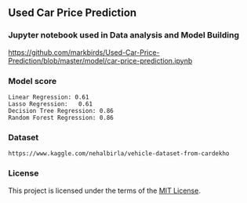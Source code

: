 ## Used Car Price Prediction

### Jupyter notebook used in Data analysis and Model Building
https://github.com/markbirds/Used-Car-Price-Prediction/blob/master/model/car-price-prediction.ipynb

### Model score
```
Linear Regression: 0.61
Lasso Regression: 	0.61
Decision Tree Regression: 0.86
Random Forest Regression: 0.86
```

### Dataset
```
https://www.kaggle.com/nehalbirla/vehicle-dataset-from-cardekho
```

### License

This project is licensed under the terms of the [MIT License](LICENSE).
